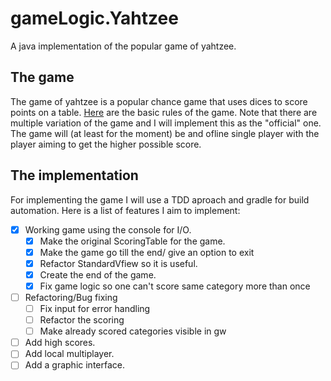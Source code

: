 # gameLogic.Yahtzee
A java implementation of the popular game of yahtzee.

## The game

The game of yahtzee is a popular chance game that uses dices to score points on a table.
[Here](https://en.wikipedia.org/wiki/gameLogic.Yahtzee) are the basic rules of the game. Note that there are multiple variation of the game and I will implement this as the "official" one.
The game will (at least for the moment) be and ofline single player with the player aiming to get the higher possible score.

## The implementation

For implementing the game I will use a TDD aproach and gradle for build automation.
Here is a list of features I aim to implement:

- [x] Working game using the console for I/O.
  - [x] Make the original ScoringTable for the game.
  - [x] Make the game go till the end/ give an option to exit
  - [x] Refactor StandardVfiew so it is useful.
  - [x] Create the end of the game.
  - [x] Fix game logic so one can't score same category more than once
- [ ] Refactoring/Bug fixing
  - [ ] Fix input for error handling
  - [ ] Refactor the scoring
  - [ ] Make already scored categories visible in gw
- [ ] Add high scores.
- [ ] Add local multiplayer.
- [ ] Add a graphic interface.
